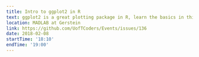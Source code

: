 ```yaml
---
title: Intro to ggplot2 in R
text: ggplot2 is a great plotting package in R, learn the basics in this lesson!
location: MADLAB at Gerstein
link: https://github.com/UofTCoders/Events/issues/136
date: 2018-02-08
startTime: '18:10'
endTime: '19:00'
---
```

